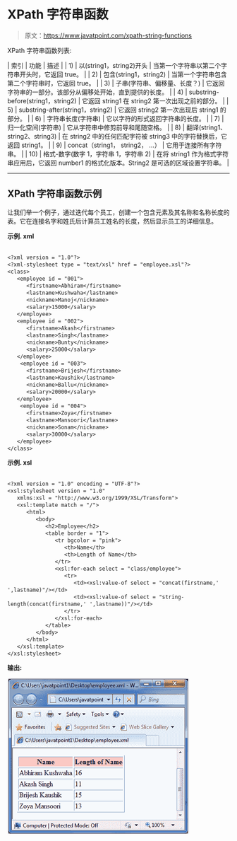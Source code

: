 # XPath 字符串函数

> 原文：<https://www.javatpoint.com/xpath-string-functions>

XPath 字符串函数列表:

| 索引 | 功能 | 描述 |
| 1) | 以(string1，string2)开头 | 当第一个字符串以第二个字符串开头时，它返回 true。 |
| 2) | 包含(string1，string2) | 当第一个字符串包含第二个字符串时，它返回 true。 |
| 3) | 子串(字符串、偏移量、长度？) | 它返回字符串的一部分。该部分从偏移处开始，直到提供的长度。 |
| 4) | substring-before(string1，string2) | 它返回 string1 在 string2 第一次出现之前的部分。 |
| 5) | substring-after(string1，string2) | 它返回 string2 第一次出现后 string1 的部分。 |
| 6) | 字符串长度(字符串) | 它以字符的形式返回字符串的长度。 |
| 7) | 归一化空间(字符串) | 它从字符串中修剪前导和尾随空格。 |
| 8) | 翻译(string1、string2、string3) | 在 string2 中的任何匹配字符被 string3 中的字符替换后，它返回 string1。 |
| 9) | concat（string1， string2， ...） | 它用于连接所有字符串。 |
| 10) | 格式-数字(数字 1，字符串 1，字符串 2) | 在将 string1 作为格式字符串应用后，它返回 number1 的格式化版本。String2 是可选的区域设置字符串。 |

* * *

## XPath 字符串函数示例

让我们举一个例子，通过迭代每个员工，创建一个包含<employee>元素及其名称和名称长度的表。它在连接名字和姓氏后计算员工姓名的长度，然后显示员工的详细信息。</employee>

**示例. xml**

```

<?xml version = "1.0"?>
<?xml-stylesheet type = "text/xsl" href = "employee.xsl"?>
<class>
   <employee id = "001">
      <firstname>Abhiram</firstname>
      <lastname>Kushwaha</lastname>
      <nickname>Manoj</nickname>
      <salary>15000</salary>
   </employee>
   <employee id = "002">
      <firstname>Akash</firstname>
      <lastname>Singh</lastname>
      <nickname>Bunty</nickname>
      <salary>25000</salary>
   </employee>
    <employee id = "003">
      <firstname>Brijesh</firstname>
      <lastname>Kaushik</lastname>
      <nickname>Ballu</nickname>
      <salary>20000</salary>
   </employee>
    <employee id = "004">
      <firstname>Zoya</firstname>
      <lastname>Mansoori</lastname>
      <nickname>Sonam</nickname>
      <salary>30000</salary>
   </employee>
</class>

```

**示例. xsl**

```

<?xml version = "1.0" encoding = "UTF-8"?>
<xsl:stylesheet version = "1.0"
   xmlns:xsl = "http://www.w3.org/1999/XSL/Transform">  
   <xsl:template match = "/">
      <html>
         <body>
            <h2>Employee</h2>				
            <table border = "1">
               <tr bgcolor = "pink">	
                  <th>Name</th>     
                  <th>Length of Name</th>
               </tr>					
               <xsl:for-each select = "class/employee">				
                  <tr>
                     <td><xsl:value-of select = "concat(firstname,' ',lastname)"/></td>
                     <td><xsl:value-of select = "string-length(concat(firstname,' ',lastname))"/></td>
                  </tr>	
               </xsl:for-each>
            </table>
         </body>
      </html>
   </xsl:template>
</xsl:stylesheet>

```

**输出:**

![XPATH String function 1](img/d5ce893505e1ccea2c599c77f75cf167.png)